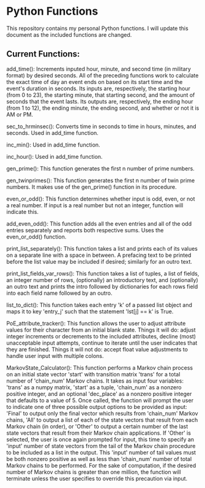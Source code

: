 # Python Functions
This repository contains my personal Python functions. I will update this document as the included functions are changed.

## Current Functions:
add_time(): Increments inputed hour, minute, and second time (in military format) by desired seconds. All of the preceding functions work to calculate the exact time of day an event ends on based on its start time and the event's duration in seconds. Its inputs are, respectively, the starting hour (from 0 to 23), the starting minute, that starting second, and the amount of seconds that the event lasts. Its outputs are, respectively, the ending hour (from 1 to 12), the ending minute, the ending second, and whether or not it is AM or PM.

sec_to_hrminsec(): Converts time in seconds to time in hours, minutes, and seconds. Used in add_time function.

inc_min(): Used in add_time function.

inc_hour(): Used in add_time function.

gen_prime(): This function generates the first n number of prime numbers.

gen_twinprimes(): This function generates the first n number of twin prime numbers. It makes use of the gen_prime() function in its procedure.

even_or_odd(): This function determines whether input is odd, even, or not a real number. If input is a real number but not an integer, function will indicate this.

add_even_odd(): This function adds all the even entries and all of the odd entries separately and reports both respective sums. Uses the even_or_odd() function.

print_list_separately(): This function takes a list and prints each of its values on a separate line with a space in between. A prefacing text to be printed before the list value may be included if desired; similarly for an outro text.

print_list_fields_var_rows(): This function takes a list of tuples, a list of fields, an integer number of rows, (optionally) an introductory text, and (optionally) an outro text and prints the intro followed by dictionaries for each rows field into each field name followed by an outro.

list_to_dict(): This function takes each entry 'k' of a passed list object and maps it to key 'entry_j' such that the statement 'lst[j] == k' is True.

PoE_attribute_tracker(): This function allows the user to adjust attribute values for their character from an initial blank state. Things it will do: adjust integer increments or decrements to the included attributes, decline (most) unacceptable input attempts, continue to iterate until the user indicates that they are finished. Things it will not do: accept float value adjustments to handle user input with multiple colons.

MarkovState_Calculator(): This function performs a Markov chain process on an initial state vector 'start' with transition matrix 'trans' for a total number of 'chain_num' Markov chains. It takes as input four variables: 'trans' as a numpy matrix, 'start' as a tuple, 'chain_num' as a nonzero positive integer, and an optional 'dec_place' as a nonzero positive integer that defaults to a value of 5. Once called, the function will prompt the user to indicate one of three possible output options to be provided as input: 'Final' to output only the final vector which results from 'chain_num' Markov chains, 'All' to output a list of each of the state vectors that result from each Markov chain (in order), or 'Other' to output a certain number of the last state vectors that result from their Markov chain applications. If 'Other' is selected, the user is once again prompted for input, this time to specify an 'input' number of state vectors from the tail of the Markov chain procedure to be included as a list in the output. This 'input' number of tail values must be both nonzero positive as well as less than 'chain_num' number of total Markov chains to be performed. For the sake of computation, if the desired number of Markov chains is greater than one million, the function will terminate unless the user specifies to override this precaution via input.

